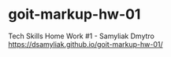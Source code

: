 # goit-markup-hw-01
Tech Skills Home Work #1 - Samyliak Dmytro
https://dsamyliak.github.io/goit-markup-hw-01/
